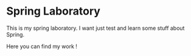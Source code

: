 # Spring Laboratory

This is my spring laboratory. I want just test and learn some stuff about Spring. 

Here you can find my work !
